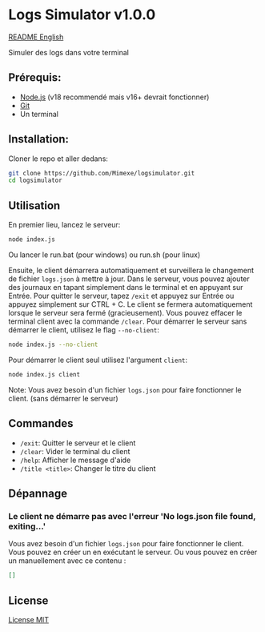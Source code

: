 # Logs Simulator v1.0.0

[README English](README.md)

Simuler des logs dans votre terminal

## Prérequis:

- [Node.js](https://nodejs.org/fr) (v18 recommendé mais v16+ devrait fonctionner)
- [Git](https://git-scm.com/)
- Un terminal

## Installation:

Cloner le repo et aller dedans:

```sh
git clone https://github.com/Mimexe/logsimulator.git
cd logsimulator
```

## Utilisation

En premier lieu, lancez le serveur:

```sh
node index.js
```

Ou lancer le run.bat (pour windows) ou run.sh (pour linux)

Ensuite, le client démarrera automatiquement et surveillera le changement de fichier `logs.json` à mettre à jour.
Dans le serveur, vous pouvez ajouter des journaux en tapant simplement dans le terminal et en appuyant sur Entrée.
Pour quitter le serveur, tapez `/exit` et appuyez sur Entrée ou appuyez simplement sur CTRL + C.
Le client se fermera automatiquement lorsque le serveur sera fermé (gracieusement).
Vous pouvez effacer le terminal client avec la commande `/clear`.
Pour démarrer le serveur sans démarrer le client, utilisez le flag `--no-client`:

```sh
node index.js --no-client
```

Pour démarrer le client seul utilisez l'argument `client`:

```sh
node index.js client
```

Note: Vous avez besoin d'un fichier `logs.json` pour faire fonctionner le client. (sans démarrer le serveur)

## Commandes

- `/exit`: Quitter le serveur et le client
- `/clear`: Vider le terminal du client
- `/help`: Afficher le message d'aide
- `/title <title>`: Changer le titre du client

## Dépannage

### Le client ne démarre pas avec l'erreur 'No logs.json file found, exiting...'

Vous avez besoin d'un fichier `logs.json` pour faire fonctionner le client.
Vous pouvez en créer un en exécutant le serveur.
Ou vous pouvez en créer un manuellement avec ce contenu :

```json
[]
```

## License

[License MIT](LICENSE)
